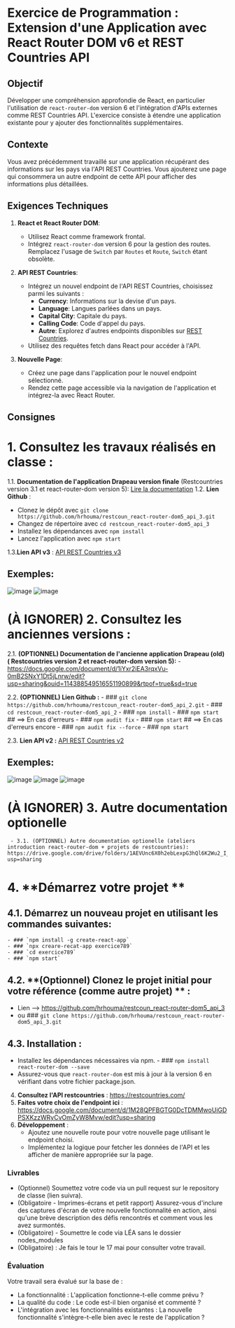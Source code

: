 # Exercice de Programmation : Extension d'une Application avec React Router DOM v6 et REST Countries API

## Objectif
Développer une compréhension approfondie de React, en particulier l'utilisation de `react-router-dom` version 6 et l'intégration d'APIs externes comme REST Countries API. L'exercice consiste à étendre une application existante pour y ajouter des fonctionnalités supplémentaires.

## Contexte
Vous avez précédemment travaillé sur une application récupérant des informations sur les pays via l'API REST Countries. Vous ajouterez une page qui consommera un autre endpoint de cette API pour afficher des informations plus détaillées.

## Exigences Techniques
1. **React et React Router DOM**:
   - Utilisez React comme framework frontal.
   - Intégrez `react-router-dom` version 6 pour la gestion des routes. Remplacez l'usage de `Switch` par `Routes` et `Route`, `Switch` étant obsolète.

2. **API REST Countries**:
   - Intégrez un nouvel endpoint de l'API REST Countries, choisissez parmi les suivants :
     - **Currency**: Informations sur la devise d'un pays.
     - **Language**: Langues parlées dans un pays.
     - **Capital City**: Capitale du pays.
     - **Calling Code**: Code d'appel du pays.
     - **Autre**: Explorez d'autres endpoints disponibles sur [REST Countries](https://restcountries.com/).
   - Utilisez des requêtes fetch dans React pour accéder à l'API.

3. **Nouvelle Page**:
   - Créez une page dans l'application pour le nouvel endpoint sélectionné.
   - Rendez cette page accessible via la navigation de l'application et intégrez-la avec React Router.

## Consignes
# 1. Consultez les travaux réalisés en classe :
1.1. **Documentation de l'application Drapeau version finale** (Restcountries version 3.1 et react-router-dom version 5): [Lire la documentation](https://docs.google.com/document/d/1zSijnLruezkFCCT5aU88GLBufukFgDQazPZb3ZRWUqo/edit?usp=sharing)
1.2. **Lien Github** :
   - Clonez le dépôt avec `git clone https://github.com/hrhouma/restcoun_react-router-dom5_api_3.git`
   - Changez de répertoire avec `cd restcoun_react-router-dom5_api_3`
   - Installez les dépendances avec `npm install`
   - Lancez l'application avec `npm start`

1.3.**Lien API v3** : [API REST Countries v3](https://restcountries.com/v3.1/)


## Exemples: 
![image](https://github.com/hrhouma/beginingReact/assets/10111526/5992452e-0149-4ea8-9113-20602f609705)
![image](https://github.com/hrhouma/beginingReact/assets/10111526/47bd2018-773a-4eb8-b3c2-46bad43deb2e)

# (À IGNORER) 2. Consultez les anciennes versions : 

2.1. **(OPTIONNEL) Documentation de l'ancienne application Drapeau (old)  ( Restcountries version 2 et react-router-dom version 5):**
    - https://docs.google.com/document/d/1iYxr2iEA3rqxVu-0mB2SNxY1Dt5jLnrw/edit?usp=sharing&ouid=114388549516551190899&rtpof=true&sd=true 
    
2.2. **(OPTIONNEL) Lien Github :**
         - ### `git clone https://github.com/hrhouma/restcoun_react-router-dom5_api_2.git`
         - ### `cd restcoun_react-router-dom5_api_2`
         - ### `npm install`
         - ### `npm start`
         ## ==> En cas d'erreurs
         - ### `npm audit fix`
         - ### `npm start`
         ## ==> En cas d'erreurs encore
         - ### `npm audit fix --force` 
         - ### `npm start` 
         
  2.3. **Lien API v2 :** [API REST Countries v2](https://restcountries.eu/rest/v2/) 

## Exemples: 
![image](https://github.com/hrhouma/beginingReact/assets/10111526/a4f27890-ad39-42f5-9aa8-41b6fb09d665)
![image](https://github.com/hrhouma/beginingReact/assets/10111526/8a3bc7d0-1f56-49ed-8089-0f0d9f213e31)
![image](https://github.com/hrhouma/beginingReact/assets/10111526/7058ef78-98d2-43ed-adc0-cc4156cba4a8)
# (À IGNORER) 3. **Autre documentation optionelle** 
     - 3.1. (OPTIONNEL) Autre documentation optionelle (ateliers introduction react-router-dom + projets de restcountries): https://drive.google.com/drive/folders/1AEVUnc6X0h2ebLexpG3hQl6K2Wu2_I_Q?usp=sharing

# 4. **Démarrez votre projet ** 
 ## 4.1. **Démarrez un nouveau projet en utilisant les commandes suivantes**:  
    - ### `npm install -g create-react-app`
    - ### `npx creare-recat-app exercice789`
    - ### `cd exercice789`
    - ### `npm start`
 ## 4.2. **(Optionnel) Clonez le projet initial pour votre référence (comme autre projet) ** : 
   - Lien --> https://github.com/hrhouma/restcoun_react-router-dom5_api_3
   - ou ### `git clone https://github.com/hrhouma/restcoun_react-router-dom5_api_3.git`
 ## 4.3. **Installation** :
   - Installez les dépendances nécessaires via npm.
         - ### `npm install react-router-dom --save` 
   - Assurez-vous que `react-router-dom` est mis à jour à la version 6 en vérifiant dans votre fichier package.json.
4. **Consultez l'API restcountries** : https://restcountries.com/
5. **Faites votre choix de l'endpoint ici** : https://docs.google.com/document/d/1M28QPFBGTG0DcTDMMwoUiGDPSXKzzWRyCvOmZyW8Mvw/edit?usp=sharing
6. **Développement** :
   - Ajoutez une nouvelle route pour votre nouvelle page utilisant le endpoint choisi.
   - Implémentez la logique pour fetcher les données de l'API et les afficher de manière appropriée sur la page.

### Livrables
- (Optionnel) Soumettez votre code via un pull request sur le repository de classe (lien suivra). 
- (Obligatoire - Imprimes-écrans et petit rapport) Assurez-vous d'inclure des captures d'écran de votre nouvelle fonctionnalité en action, ainsi qu'une brève description des défis rencontrés et comment vous les avez surmontés.
- (Obligatoire) - Soumettre le code via LÉA sans le dossier nodes_modules
- (Obligatoire) : Je fais le tour le 17 mai pour consulter votre travail. 

### Évaluation
Votre travail sera évalué sur la base de :
   - La fonctionnalité : L'application fonctionne-t-elle comme prévu ?
   - La qualité du code : Le code est-il bien organisé et commenté ?
   - L'intégration avec les fonctionnalités existantes : La nouvelle fonctionnalité s'intègre-t-elle bien avec le reste de l'application ?
